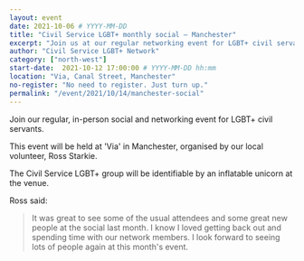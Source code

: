 ```yaml
---
layout: event
date: 2021-10-06 # YYYY-MM-DD 
title: "Civil Service LGBT+ monthly social – Manchester"
excerpt: "Join us at our regular networking event for LGBT+ civil servants in Manchester."
author: "Civil Service LGBT+ Network"
category: ["north-west"]
start-date:  2021-10-12 17:00:00 # YYYY-MM-DD hh:mm 
location: "Via, Canal Street, Manchester"
no-register: "No need to register. Just turn up."
permalink: "/event/2021/10/14/manchester-social"
---
```


Join our regular, in-person social and networking event for LGBT+ civil servants. 

This event will be held at 'Via' in Manchester, organised by our local volunteer, Ross Starkie.

The Civil Service LGBT+ group will be identifiable by an inflatable unicorn at the venue.

Ross said:

> It was great to see some of the usual attendees and some great new people at the social last month. I know I loved getting back out and spending time with our network members. 
I look forward to seeing lots of people again at this month's event.
